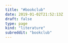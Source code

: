```yaml
---
title: "#bookclub"
date: 2019-01-02T21:52:13Z
draft: false
type: page
kind: "literature"
subreddit: "bookclub"
---
```

